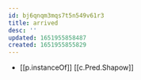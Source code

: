 ```yaml
---
id: bj6qnqm3mqs7t5n549v61r3
title: arrived
desc: ''
updated: 1651955858487
created: 1651955855829
---
```



- [[p.instanceOf]] [[c.Pred.Shapow]]
